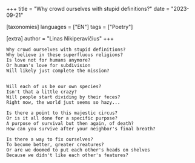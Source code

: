 +++
title = "Why crowd ourselves with stupid definitions?"
date = "2023-09-21"

[taxonomies]
languages = ["EN"]
tags = ["Poetry"]

[extra]
author = "Linas Nikiperavičius"
+++
```
Why crowd ourselves with stupid definitions?
Why believe in these superfluous religions?
Is love not for humans anymore?
Or human's love for subdivision
Will likely just complete the mission?
```
<!-- more -->
```

Will each of us be our own species?
Isn't that a little crazy?
Will people start dividing by their feces?
Right now, the world just seems so hazy...

Is there a point to this majestic circus?
Or is it all done for a specific purpose?
A purpose of survival but then again, of death?
How can you survive after your neighbor's final breath?

Is there a way to fix ourselves?
To become better, greater creatures?
Or are we doomed to put each other's heads on shelves
Because we didn't like each other's features?
```
